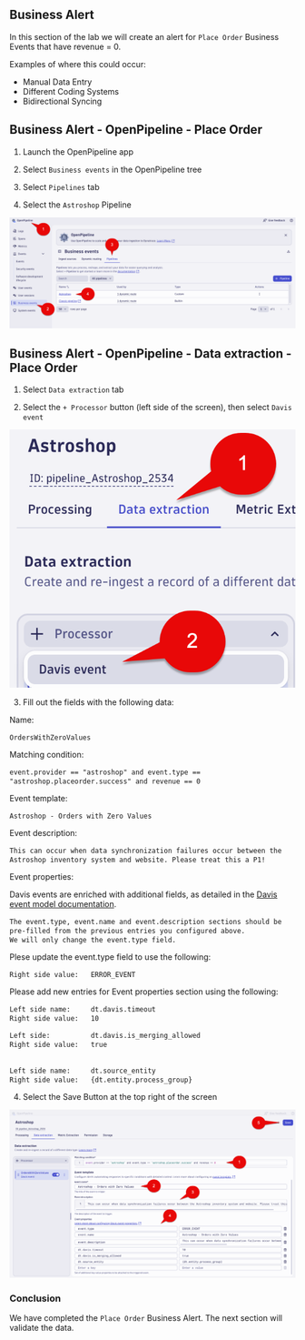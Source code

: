 ## Business Alert

In this section of the lab we will create an alert for `Place Order` Business Events that have revenue = 0.

Examples of where this could occur:

* Manual Data Entry
* Different Coding Systems
* Bidirectional Syncing

## Business Alert - OpenPipeline - Place Order

1. Launch the OpenPipeline app

2. Select `Business events` in the OpenPipeline tree

3. Select `Pipelines` tab

4. Select the `Astroshop` Pipeline

![Launch OpenPipeline](../../../assets/images/05_bizevents_metric_placeorder_openpipline_launch_a.png)

## Business Alert - OpenPipeline - Data extraction - Place Order

1. Select `Data extraction` tab

2. Select the `+ Processor` button (left side of the screen), then select `Davis event`

![Pipeline Part 1](../../../assets/images/06_bizevents_alert_open_pipeline_1.png)

3. Fill out the fields with the following data:

Name: 

```text
OrdersWithZeroValues
```

Matching condition: 

```text
event.provider == "astroshop" and event.type == "astroshop.placeorder.success" and revenue == 0
```

Event template: 

```text
Astroshop - Orders with Zero Values
```

Event description: 

```text
This can occur when data synchronization failures occur between the Astroshop inventory system and website. Please treat this a P1!
```

Event properties:

Davis events are enriched with additional fields, as detailed in the [Davis event model documentation](https://docs.dynatrace.com/docs/shortlink/semantic-dictionary-davis-ai#event).

```text
The event.type, event.name and event.description sections should be 
pre-filled from the previous entries you configured above.  
We will only change the event.type field.
```
Plese update the event.type field to use the following:

```text
Right side value:   ERROR_EVENT
```

Please add new entries for Event properties section using the following:

```text
Left side name:     dt.davis.timeout
Right side value:   10
```

```text
Left side:          dt.davis.is_merging_allowed 
Right side value:   true
```

```text

Left side name:     dt.source_entity 
Right side value:   {dt.entity.process_group}
```

4. Select the Save Button at the top right of the screen

![Pipeline Part 2](../../../assets/images/06_bizevents_alert_open_pipeline_2.png)

### Conclusion

We have completed the `Place Order` Business Alert.  The next section will validate the data.

